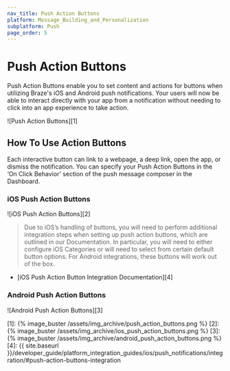 ```yaml
---
nav_title: Push Action Buttons
platform: Message_Building_and_Personalization
subplatform: Push
page_order: 5
---
```

# Push Action Buttons

Push Action Buttons enable you to set content and actions for buttons when utilizing Braze's iOS and Android push notifications. Your users will now be able to interact directly with your app from a notification without needing to click into an app experience to take action.

![Push Action Buttons][1]

## How To Use Action Buttons

Each interactive button can link to a webpage, a deep link, open the app, or dismiss the notification. You can specify your Push Action Buttons in the ‘On Click Behavior’ section of the push message composer in the Dashboard.

### iOS Push Action Buttons

![iOS Push Action Buttons][2]

>  Due to iOS’s handling of buttons, you will need to perform additional integration steps when setting up push action buttons, which are outlined in our Documentation. In particular, you will need to either configure iOS Categories or will need to select from certain default button options. For Android integrations, these buttons will work out of the box.

- [iOS Push Action Button Integration Documentation][4]

### Android Push Action Buttons
![Android Push Action Buttons][3]


[1]: {% image_buster /assets/img_archive/push_action_buttons.png %}
[2]: {% image_buster /assets/img_archive/ios_push_action_buttons.png %}
[3]: {% image_buster /assets/img_archive/android_push_action_buttons.png %}
[4]: {{ site.baseurl }}/developer_guide/platform_integration_guides/ios/push_notifications/integration/#push-action-buttons-integration
